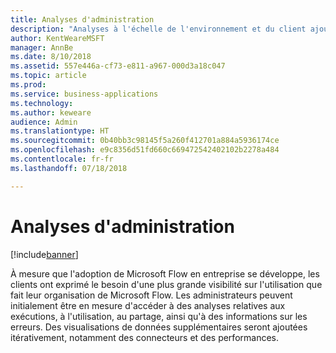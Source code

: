```yaml
---
title: Analyses d'administration
description: "Analyses à l'échelle de l'environnement et du client ajoutées au centre d'administration de la plateforme d'applications métier."
author: KentWeareMSFT
manager: AnnBe
ms.date: 8/10/2018
ms.assetid: 557e446a-cf73-e811-a967-000d3a18c047
ms.topic: article
ms.prod: 
ms.service: business-applications
ms.technology: 
ms.author: keweare
audience: Admin
ms.translationtype: HT
ms.sourcegitcommit: 0b40bb3c98145f5a260f412701a884a5936174ce
ms.openlocfilehash: e9c8356d51fd660c669472542402102b2278a484
ms.contentlocale: fr-fr
ms.lasthandoff: 07/18/2018

---
```

# <a name="admin-analytics"></a>Analyses d'administration


[!include[banner](../../includes/banner.md)]

À mesure que l'adoption de Microsoft Flow en entreprise se développe, les clients ont exprimé le besoin d'une plus grande visibilité sur l'utilisation que fait leur organisation de Microsoft Flow. Les administrateurs peuvent initialement être en mesure d'accéder à des analyses relatives aux exécutions, à l'utilisation, au partage, ainsi qu'à des informations sur les erreurs. Des visualisations de données supplémentaires seront ajoutées itérativement, notamment des connecteurs et des performances.

